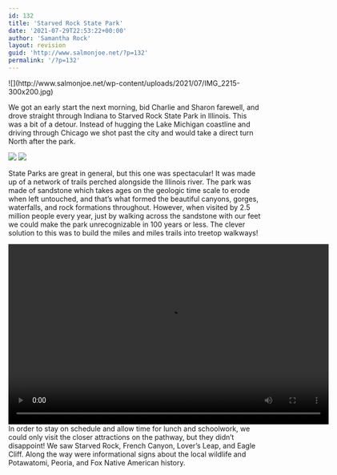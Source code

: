 ```yaml
---
id: 132
title: 'Starved Rock State Park'
date: '2021-07-29T22:53:22+00:00'
author: 'Samantha Rock'
layout: revision
guid: 'http://www.salmonjoe.net/?p=132'
permalink: '/?p=132'
---
```


<div class="boldgrid-section"><div class="container"><div class="row"><div class="col-md-12 col-xs-12 col-sm-12">![](http://www.salmonjoe.net/wp-content/uploads/2021/07/IMG_2215-300x200.jpg)

We got an early start the next morning, bid Charlie and Sharon farewell, and drove straight through Indiana to Starved Rock State Park in Illinois. This was a bit of a detour. Instead of hugging the Lake Michigan coastline and driving through Chicago we shot past the city and would take a direct turn North after the park.

![](http://www.salmonjoe.net/wp-content/uploads/2021/07/IMG_2225-300x200.jpg) ![](http://www.salmonjoe.net/wp-content/uploads/2021/07/IMG_2220-300x200.jpg)

State Parks are great in general, but this one was spectacular! It was made up of a network of trails perched alongside the Illinois river. The park was made of sandstone which takes ages on the geologic time scale to erode when left untouched, and that’s what formed the beautiful canyons, gorges, waterfalls, and rock formations throughout. However, when visited by 2.5 million people every year, just by walking across the sandstone with our feet we could make the park unrecognizable in 100 years or less. The clever solution to this was to build the miles and miles trails into treetop walkways!

<div class="wp-video" style="width: 640px;"><video class="wp-video-shortcode" controls="controls" height="360" id="video-132-5" preload="metadata" width="640"><source src="http://www.salmonjoe.net/wp-content/uploads/2021/07/MVI_2234.mp4?_=5" type="video/mp4"></source>[http://www.salmonjoe.net/wp-content/uploads/2021/07/MVI\_2234.mp4](http://www.salmonjoe.net/wp-content/uploads/2021/07/MVI_2234.mp4)</video></div>In order to stay on schedule and allow time for lunch and schoolwork, we could only visit the closer attractions on the pathway, but they didn’t disappoint! We saw Starved Rock, French Canyon, Lover’s Leap, and Eagle Cliff. Along the way were informational signs about the local wildlife and Potawatomi, Peoria, and Fox Native American history.

</div></div></div></div>